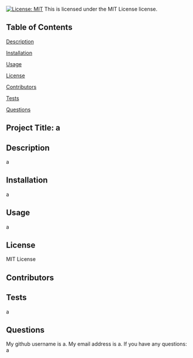 [![License: MIT](https://img.shields.io/badge/License-MIT-yellow.svg)](https://opensource.org/licenses/MIT) This is licensed under the MIT License license. 

## Table of Contents

[Description](#description)

[Installation](#installation)

[Usage](#usage)

[License](#license)

[Contributors](#contributors)

[Tests](#tests)

[Questions](#questions)


## Project Title: a

## Description
a

## Installation
a

## Usage
a

## License
MIT License

## Contributors


## Tests
a

## Questions
My github username is a.
My email address is a.
If you have any questions: a
